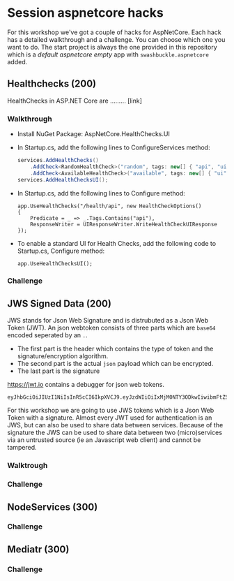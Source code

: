 # Session aspnetcore hacks

For this workshop we've got a couple of hacks for AspNetCore. Each hack has a detailed walkthrough and a challenge. You can choose which one you want to do.
The start project is always the one provided in this repository which is a *default aspnetcore empty* app with `swashbuckle.aspnetcore` added.

## Healthchecks (200)
HealthChecks in ASP.NET Core are ......... [link]

### Walkthrough
- Install NuGet Package: AspNetCore.HealthChecks.UI

- In Startup.cs, add the following lines to ConfigureServices method:
    ```csharp
    services.AddHealthChecks()
        .AddCheck<RandomHealthCheck>("random", tags: new[] { "api", "ui" })
        .AddCheck<AvailableHealthCheck>("available", tags: new[] { "ui" });
    services.AddHealthChecksUI();
    ```

- In Startup.cs, add the following lines to Configure method:
    ```
    app.UseHealthChecks("/health/api", new HealthCheckOptions()
    {
        Predicate = _ => _.Tags.Contains("api"),
        ResponseWriter = UIResponseWriter.WriteHealthCheckUIResponse
    });

- To enable a standard UI for Health Checks, add the following code to Startup.cs, Configure method:
    ```
    app.UseHealthChecksUI();
    ```

### Challenge

## JWS Signed Data (200)

JWS stands for Json Web Signature and is distrubuted as a Json Web Token (JWT).
An json webtoken consists of three parts which are `base64` encoded seperated by an `.`.

- The first part is the header which contains the type of token and the signature/encryption algorithm.
- The second part is the actual `json` payload which can be encrypted.
- The last part is the signature

https://jwt.io contains a debugger for json web tokens.
```
eyJhbGciOiJIUzI1NiIsInR5cCI6IkpXVCJ9.eyJzdWIiOiIxMjM0NTY3ODkwIiwibmFtZSI6IkpvaG4gRG9lIiwiaWF0IjoxNTE2MjM5MDIyfQ.SflKxwRJSMeKKF2QT4fwpMeJf36POk6yJV_adQssw5c
```
For this workshop we are going to use JWS tokens which is a Json Web Token with a signature. Almost every JWT used for authentication is an JWS, but can also be used to share data between services. Because of the signature the JWS can be used to share data between two (micro)services via an untrusted source (ie an Javascript web client) and cannot be tampered.

### Walktrough


### Challenge

## NodeServices (300)

### Challenge

## Mediatr (300)

### Challenge
